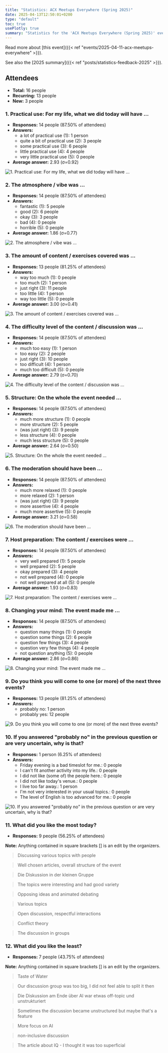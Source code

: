 ```yaml
---
title: "Statistics: ACX Meetups Everywhere (Spring 2025)"
date: 2025-04-13T12:50:01+0200
type: "default"
toc: true
usePlotly: true
summary: "Statistics for the 'ACX Meetups Everywhere (Spring 2025)' event."
---
```


Read more about [this event]({{< ref "events/2025-04-11-acx-meetups-everywhere" >}}).

See also the [2025 summary]({{< ref "posts/statistics-feedback-2025" >}}).

## Attendees

* **Total:** 16 people
* **Recurring:** 13 people
* **New:** 3 people

### 1. Practical use: For my life, what we did today will have ...

* **Responses:** 14 people (87.50% of attendees)
* **Answers:**
  * a lot of practical use (1): 1 person
  * quite a bit of practical use (2): 3 people
  * some practical use (3): 6 people
  * little practical use (4): 4 people
  * very little practical use (5): 0 people
* **Average answer:** 2.93 (σ=0.92)

![1. Practical use: For my life, what we did today will have ...](./1-practical-use-for-my-life-what-we-did-today-will-have.png)

### 2. The atmosphere / vibe was ...

* **Responses:** 14 people (87.50% of attendees)
* **Answers:**
  * fantastic (1): 5 people
  * good (2): 6 people
  * okay (3): 3 people
  * bad (4): 0 people
  * horrible (5): 0 people
* **Average answer:** 1.86 (σ=0.77)

![2. The atmosphere / vibe was ...](./2-the-atmosphere-vibe-was.png)

### 3. The amount of content / exercises covered was ...

* **Responses:** 13 people (81.25% of attendees)
* **Answers:**
  * way too much (1): 0 people
  * too much (2): 1 person
  * just right (3): 11 people
  * too little (4): 1 person
  * way too little (5): 0 people
* **Average answer:** 3.00 (σ=0.41)

![3. The amount of content / exercises covered was ...](./3-the-amount-of-content-exercises-covered-was.png)

### 4. The difficulty level of the content / discussion was ...

* **Responses:** 14 people (87.50% of attendees)
* **Answers:**
  * much too easy (1): 1 person
  * too easy (2): 2 people
  * just right (3): 10 people
  * too difficult (4): 1 person
  * much too difficult (5): 0 people
* **Average answer:** 2.79 (σ=0.70)

![4. The difficulty level of the content / discussion was ...](./4-the-difficulty-level-of-the-content-discussion-was.png)

### 5. Structure: On the whole the event needed ...

* **Responses:** 14 people (87.50% of attendees)
* **Answers:**
  * much more structure (1): 0 people
  * more structure (2): 5 people
  * (was just right) (3): 9 people
  * less structure (4): 0 people
  * much less structure (5): 0 people
* **Average answer:** 2.64 (σ=0.50)

![5. Structure: On the whole the event needed ...](./5-structure-on-the-whole-the-event-needed.png)

### 6. The moderation should have been ...

* **Responses:** 14 people (87.50% of attendees)
* **Answers:**
  * much more relaxed (1): 0 people
  * more relaxed (2): 1 person
  * (was just right) (3): 9 people
  * more assertive (4): 4 people
  * much more assertive (5): 0 people
* **Average answer:** 3.21 (σ=0.58)

![6. The moderation should have been ...](./6-the-moderation-should-have-been.png)

### 7. Host preparation: The content / exercises were ...

* **Responses:** 14 people (87.50% of attendees)
* **Answers:**
  * very well prepared (1): 5 people
  * well prepared (2): 5 people
  * okay prepared (3): 4 people
  * not well prepared (4): 0 people
  * not well prepared at all (5): 0 people
* **Average answer:** 1.93 (σ=0.83)

![7. Host preparation: The content / exercises were ...](./7-host-preparation-the-content-exercises-were.png)

### 8. Changing your mind: The event made me ...

* **Responses:** 14 people (87.50% of attendees)
* **Answers:**
  * question many things (1): 0 people
  * question some things (2): 6 people
  * question few things (3): 4 people
  * question very few things (4): 4 people
  * not question anything (5): 0 people
* **Average answer:** 2.86 (σ=0.86)

![8. Changing your mind: The event made me ...](./8-changing-your-mind-the-event-made-me.png)

### 9. Do you think you will come to one (or more) of the next three events?

* **Responses:** 13 people (81.25% of attendees)
* **Answers:**
  * probably no: 1 person
  * probably yes: 12 people

![9. Do you think you will come to one (or more) of the next three events?](./9-do-you-think-you-will-come-to-one-or-more-of-the-next-three-events.png)

### 10. If you answered "probably no" in the previous question or are very uncertain, why is that?

* **Responses:** 1 person (6.25% of attendees)
* **Answers:**
  * Friday evening is a bad timeslot for me.: 0 people
  * I can't fit another activity into my life.: 0 people
  * I did not like (some of) the people here.: 0 people
  * I did not like today's venue.: 0 people
  * I live too far away.: 1 person
  * I'm not very interested in your usual topics.: 0 people
  * The level of English is too advanced for me.: 0 people

![10. If you answered "probably no" in the previous question or are very uncertain, why is that?](./10-if-you-answered-probably-no-in-the-previous-question-or-are-very-uncertain-why-is-that.png)

### 11. What did you like the most today?

* **Responses:** 9 people (56.25% of attendees)

**Note:** Anything contained in square brackets [] is an edit by the organizers.

> Discussing various topics with people

> Well chosen articles, overall structure of the event

> Die Diskussion in der kleinen Gruppe 

> The topics were interesting and had good variety

> Opposing ideas and animated debating

> Various topics 

> Open discussion, respectful interactions

> Conflict theory

> The discussion in groups
### 12. What did you like the least?

* **Responses:** 7 people (43.75% of attendees)

**Note:** Anything contained in square brackets [] is an edit by the organizers.

> Taste of Water

> Our discussion group was too big, I did not feel able to split it then

> Die Diskussion am Ende über AI war etwas off-topic und unstrukturiert

> Sometimes the discussion became unstructured but maybe that's a feature 

> More focus on AI

> non-inclusive discussion

> The article about IQ - I thought it was too superficial
